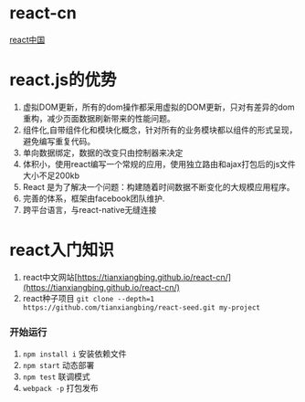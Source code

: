 # react-cn
[react中国](https://tianxiangbing.github.io/react-cn/)
# react.js的优势
1. 虚拟DOM更新，所有的dom操作都采用虚拟的DOM更新，只对有差异的dom重构，减少页面数据刷新带来的性能问题。
2. 组件化,自带组件化和模块化概念，针对所有的业务模块都以组件的形式呈现，避免编写重复代码。
3. 单向数据绑定，数据的改变只由控制器来决定
4. 体积小，使用react编写一个常规的应用，使用独立路由和ajax打包后的js文件大小不足200kb
5. React 是为了解决一个问题：构建随着时间数据不断变化的大规模应用程序。
6. 完善的体系，框架由facebook团队维护.
7. 跨平台语言，与react-native无缝连接
# react入门知识
1. react中文网站[https://tianxiangbing.github.io/react-cn/](https://tianxiangbing.github.io/react-cn/)
2. react种子项目
`git clone --depth=1 https://github.com/tianxiangbing/react-seed.git my-project`

### 开始运行

1. `npm install i` 安装依赖文件
3. `npm start`  动态部署
4. `npm test`	联调模式
5. `webpack -p`	打包发布
